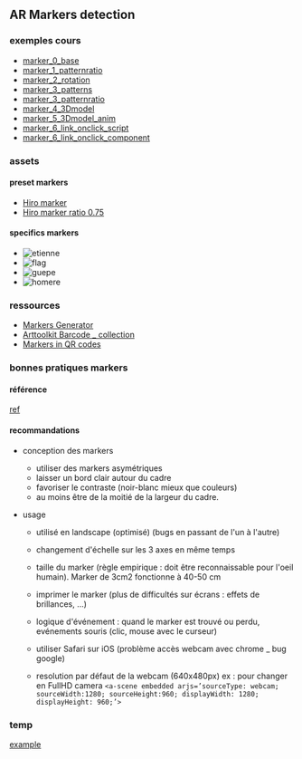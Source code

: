 ## AR Markers detection

### exemples cours
* [marker_0_base](./marker_0_base.html)
* [marker_1_patternratio](./marker_1_patternratio.html)
* [marker_2_rotation](./marker_2_rotation.html)
* [marker_3_patterns](./marker_3_patterns.html)
* [marker_3_patternratio](./marker_3_patternratio.html)
* [marker_4_3Dmodel](./marker_4_3Dmodel.html)
* [marker_5_3Dmodel_anim](./marker_5_3Dmodel_anim.html)
* [marker_6_link_onclick_script](./marker_6_link_onclick_script.html)
* [marker_6_link_onclick_component](./marker_6_link_onclick_component.html)

### assets
#### preset markers
* [Hiro marker](./assets/images/hiro.png)
* [Hiro marker ratio 0.75](./assets/images/hiro_0.75.png)

#### specifics markers
* ![etienne](./assets/images/pattern-Etienne.png) 
* ![flag](./assets/images/pattern-flag.png) 
* ![guepe](./assets/images/pattern-guepe.png)
* ![homere](./assets/images/pattern-homere.png)

### ressources
* [Markers Generator](https://jeromeetienne.github.io/AR.js/three.js/examples/marker-training/examples/generator.html)
* [Arttoolkit Barcode _ collection](https://github.com/AR-js-org/artoolkit-barcode-markers-collection)
* [Markers in QR codes](https://medium.com/chialab-open-source/how-to-deliver-ar-on-the-web-only-with-a-qr-code-e24b7b61f8cb)

### bonnes pratiques markers
#### référence
[ref](https://medium.com/chialab-open-source/10-tips-to-enhance-your-ar-js-app-8b44c6faffca)

#### recommandations
* conception des markers    
    - utiliser des markers asymétriques
    - laisser un bord clair autour du cadre
    - favoriser le contraste (noir-blanc mieux que couleurs)
    - au moins être de la moitié de la largeur du cadre.

* usage
    - utilisé en landscape (optimisé) (bugs en passant de l'un à l'autre)
    - changement d'échelle sur les 3 axes en même temps
    
    - taille du marker (règle empirique : doit être reconnaissable pour l'oeil humain). Marker de 3cm2 fonctionne à 40-50 cm
    - imprimer le marker (plus de difficultés sur écrans : effets de brillances, …)

    - logique d'événement : quand le marker est trouvé ou perdu, evénements souris (clic, mouse avec le curseur)
    - utiliser Safari sur iOS (problème accès webcam avec chrome _ bug google)
    - resolution par défaut de la webcam (640x480px)
    ex : pour changer en FullHD camera
    `<a-scene embedded arjs=’sourceType: webcam; sourceWidth:1280; sourceHeight:960; displayWidth: 1280; displayHeight: 960;’>`

### temp
[example](https://github.com/AR-js-org/AR.js/tree/master/aframe/examples/marker-based)
